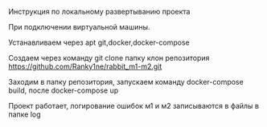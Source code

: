 Инструкция по локальному развертыванию проекта

При подключении виртуальной машины.

Устанавливаем через apt git,docker,docker-compose

Создаем через команду git clone папку клон репозитория https://github.com/Ranky1ne/rabbit_m1-m2.git

Заходим в папку репозитория, запускаем команду docker-compose build, после docker-compose up 

Проект работает, логирование ошибок м1 и м2 записываются в файлы в папке log
